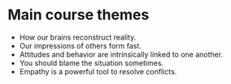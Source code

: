 # Main course themes

- How our brains reconstruct reality.
- Our impressions of others form fast.
- Attitudes and behavior are intrinsically linked to one another.
- You should blame the situation sometimes.
- Empathy is a powerful tool to resolve conflicts.
